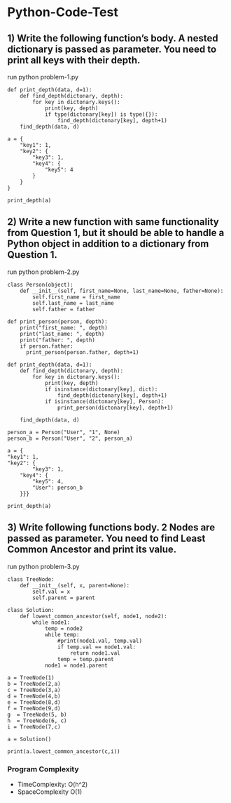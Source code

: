 # Python-Code-Test

## 1) Write the following function’s body. A nested dictionary is passed as parameter. You need to print all keys with their depth.

run  python problem-1.py

```
def print_depth(data, d=1):
    def find_depth(dictonary, depth):
        for key in dictonary.keys():
            print(key, depth)
            if type(dictonary[key]) is type({}):
                find_depth(dictonary[key], depth+1)        
    find_depth(data, d)

a = {
    "key1": 1,
    "key2": {
        "key3": 1,
        "key4": {
            "key5": 4
        }
    }
}

print_depth(a)
```

## 2) Write a new function with same functionality from Question 1, but it should be able to handle a Python object in addition to a dictionary from Question 1.

run python problem-2.py

```
class Person(object):
    def __init__(self, first_name=None, last_name=None, father=None):
        self.first_name = first_name
        self.last_name = last_name
        self.father = father

def print_person(person, depth):
    print("first_name: ", depth)
    print("last_name: ", depth)
    print("father: ", depth)    
    if person.father:
      print_person(person.father, depth+1)
    
def print_depth(data, d=1):
    def find_depth(dictonary, depth):
        for key in dictonary.keys():
            print(key, depth)
            if isinstance(dictonary[key], dict):
                find_depth(dictonary[key], depth+1)
            if isinstance(dictonary[key], Person):
                print_person(dictonary[key], depth+1) 
  
    find_depth(data, d)

person_a = Person("User", "1", None)
person_b = Person("User", "2", person_a)

a = {
"key1": 1,
"key2": {
        "key3": 1,
    "key4": {
        "key5": 4,
        "User": person_b
    }}}

print_depth(a)
```

## 3) Write following functions body. 2 Nodes are passed as parameter. You need to find Least Common Ancestor and print its value.

run python problem-3.py

```
class TreeNode:
    def __init__(self, x, parent=None):
        self.val = x
        self.parent = parent

class Solution:
    def lowest_common_ancestor(self, node1, node2):
        while node1:
            temp = node2
            while temp:
                #print(node1.val, temp.val)
                if temp.val == node1.val:
                    return node1.val
                temp = temp.parent
            node1 = node1.parent

a = TreeNode(1)
b = TreeNode(2,a)
c = TreeNode(3,a)
d = TreeNode(4,b)
e = TreeNode(8,d)
f = TreeNode(9,d)
g  = TreeNode(5, b)
h  = TreeNode(6, c)
i = TreeNode(7,c)

a = Solution()

print(a.lowest_common_ancestor(c,i))

```

### Program Complexity
- TimeComplexity: O(h^2)
- SpaceComplexity O(1)
